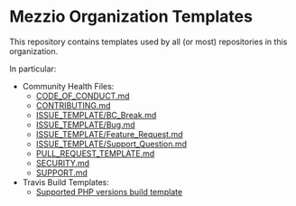 # Mezzio Organization Templates

This repository contains templates used by all (or most) repositories in this
organization.

In particular:

- Community Health Files:
  - [CODE_OF_CONDUCT.md](CODE_OF_CONDUCT.md)
  - [CONTRIBUTING.md](CONTRIBUTING.md)
  - [ISSUE_TEMPLATE/BC_Break.md](ISSUE_TEMPLATE/BC_Break.md)
  - [ISSUE_TEMPLATE/Bug.md](ISSUE_TEMPLATE/Bug.md)
  - [ISSUE_TEMPLATE/Feature_Request.md](ISSUE_TEMPLATE/Feature_Request.md)
  - [ISSUE_TEMPLATE/Support_Question.md](ISSUE_TEMPLATE/Support_Question.md)
  - [PULL_REQUEST_TEMPLATE.md](PULL_REQUEST_TEMPLATE.md)
  - [SECURITY.md](SECURITY.md)
  - [SUPPORT.md](SUPPORT.md)
- Travis Build Templates:
  - [Supported PHP versions build template](travis/supported.yml)
